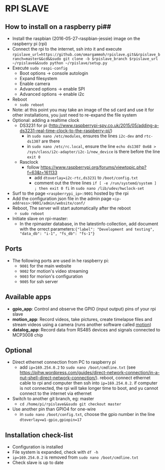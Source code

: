 # RPI SLAVE

## How to install on a raspberry pi##
* Install the raspbian (2016-05-27-raspbian-jessie) image on the raspberry pi (rpi)
* Connect the rpi to the internet, ssh into it and execute `rpislave_url=https://github.com/omargammoh/rpislave.git&&rpislave_branch=master&&cd&&sudo git clone -b $rpislave_branch $rpislave_url ~/rpislave&&sudo python ~/rpislave/setup.py`
* Execute `sudo raspi-config`
  * Boot options -> console autologin 
  * Expand filesystem
  * Enable camera
  * Advanced options -> enable SPI
  * Advanced options -> enable i2c
* Reboot
  * `sudo reboot`
* Note: at this point you may take an image of the sd card and use it for other installations, you just need to re-expand the file system 
* Optional: adding a realtime clock
  * DS3231 for pi (http://www.raspberrypi-spy.co.uk/2015/05/adding-a-ds3231-real-time-clock-to-the-raspberry-pi/)
    *  in `sudo nano /etc/modules`, ensures the lines `i2c-dev` and `rtc-ds1307` are there
    *  in `sudo nano /etc/rc.local`, ensure the line `echo ds1307 0x68 > /sys/class/i2c-adapter/i2c-1/new_device` is there before the line `exit 0`
  * Rasclock
    * follow https://www.raspberrypi.org/forums/viewtopic.php?f=63&t=161133  
      * add `dtoverlay=i2c-rtc,ds3231` to `/boot/config.txt`
      * comment out the three lines `if [ -e /run/systemd/system ] ; then exit 0 fi` in `sudo nano /lib/udev/hwclock-set`
* Surf to the page `<raspberrypi_ip>:9001` hosted by the rpi
* Add the configuration json file in the admin page `<ip-address>:9001/admin/website/conf/`
* Reboot, The server will start automatically after the reboot
  * `sudo reboot`
* Initiate slave on rpi-master:
  * In the rpimaster database, in the latestinfo collection, add document with the orrect parameters:`{"label": "Development and testing", "data_db": "i-1", "fs_db": "fs-1"}`

## Ports ##
* The following ports are used in he raspberry pi:
  * `9001` for the main website
  * `9002` for motion's video streaming
  * `9003` for morion's configuration
  * `9005` for ssh server

## Available apps ##
  * <b>gpio_app</b>: Control and observe the GPIO (input output) pins of your rpi slave
  * <b>motion_app</b>: Record videos, take pictures, create timelapse files and stream videos using a camera (runs another software called [motion](http://www.lavrsen.dk/foswiki/bin/view/Motion/WebHome))
  * <b>datalog_app</b>: Record data from RS485 devices and signals connected to MCP3008 chip 

## Optional ##
* Direct ethernet connection from PC to raspberry pi
  * add `ip=169.254.0.2` to `sudo nano /boot/cmdline.txt` (see https://pihw.wordpress.com/guides/direct-network-connection/in-a-nut-shell-direct-network-connection/). reboot, connect ethernet cable to rpi and computer then ssh into `ip=169.254.0.2`. if computer is not connected, the rpi will take longer time to boot, and yu cannot connect to the internet via ethernet
* Switch to another git branch, eg: master
  * `cd /home/pi/rpislave&&sudo git checkout master`
* Use another pin than GPIO4 for one-wire
  * in `sudo nano /boot/config.txt`, choose the gpio number in the line `dtoverlay=w1-gpio,gpiopin=17`
 
## Installation check-list ##
* Configuration is installed
* File system is expanded, check with `df -h`
* `ip=169.254.0.2` is removed from `sudo nano /boot/cmdline.txt`
* Check slave is up to date
